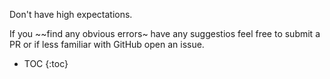 Don't have high expectations.

If you ~~find any obvious errors~ have any suggestios feel free to submit a PR or if less familiar with GitHub open an issue.

* TOC
{:toc}
